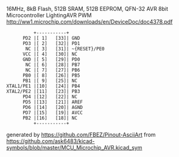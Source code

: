 16MHz, 8kB Flash, 512B SRAM, 512B EEPROM, QFN-32
AVR 8bit Microcontroller LightingAVR PWM
http://ww1.microchip.com/downloads/en/DeviceDoc/doc4378.pdf


	          +-----------+
	      PD2 |[ 1]   [33]| GND
	      PD3 |[ 2]   [32]| PD1
	       NC |[ 3]   [31]| ~{RESET}/PE0
	      VCC |[ 4]   [30]| NC
	      GND |[ 5]   [29]| PD0
	       NC |[ 6]   [28]| PB7
	       NC |[ 7]   [27]| PB6
	      PB0 |[ 8]   [26]| PB5
	      PB1 |[ 9]   [25]| NC
	XTAL1/PE1 |[10]   [24]| PB4
	XTAL2/PE2 |[11]   [23]| PB3
	      PD4 |[12]   [22]| NC
	      PD5 |[13]   [21]| AREF
	      PD6 |[14]   [20]| AGND
	      PD7 |[15]   [19]| AVCC
	      PB2 |[16]   [18]| NC
	          +-----------+


generated by https://github.com/FBEZ/Pinout-AsciiArt from https://github.com/ask6483/kicad-symbols/blob/master/MCU_Microchip_AVR.kicad_sym